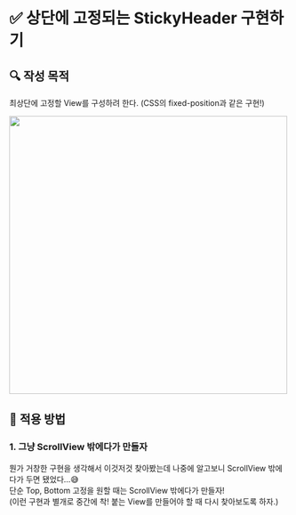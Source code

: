 # ✅ 상단에 고정되는 StickyHeader 구현하기

## **🔍** 작성 목적

최상단에 고정할 View를 구성하려 한다. (CSS의 fixed-position과 같은 구현!)

<img width="500" src="https://user-images.githubusercontent.com/113565086/229415352-11267269-60cf-4184-b23c-686e7c75b77b.png">


<br>

## 📌 적용 방법

### 1. 그냥 ScrollView 밖에다가 만들자

뭔가 거창한 구현을 생각해서 이것저것 찾아봤는데 나중에 알고보니 ScrollView 밖에다가 두면 됐었다...😅   
단순 Top, Bottom 고정을 원할 때는 ScrollView 밖에다가 만들자!   
(이런 구현과 별개로 중간에 착! 붙는 View를 만들어야 할 때 다시 찾아보도록 하자.)